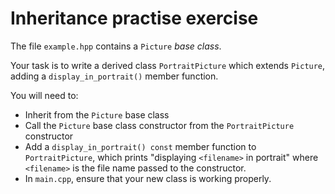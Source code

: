 
# Inheritance practise exercise #

The file `example.hpp` contains a `Picture` *base class*.

Your task is to write a derived class `PortraitPicture` which extends `Picture`,
adding a `display_in_portrait()` member function.

You will need to:

  * Inherit from the `Picture` base class
  * Call the `Picture` base class constructor from the `PortraitPicture`
    constructor
  * Add a `display_in_portrait() const` member function to `PortraitPicture`,
    which prints "displaying `<filename>` in portrait"  where `<filename>` is the file
    name passed to the constructor.
  * In `main.cpp`, ensure that your new class is working properly.